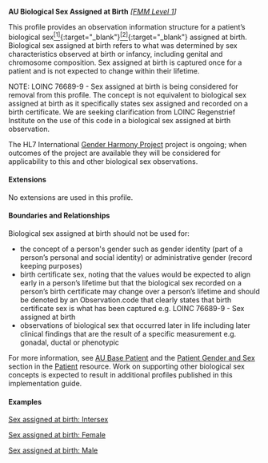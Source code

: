 **AU Biological Sex Assigned at Birth** *[[FMM Level 1](guidance.html)]*

This profile provides an observation information structure for a patient’s biological sex[<sup>[1]</sup>](https://meteor.aihw.gov.au/content/index.phtml/itemId/635233){:target="_blank"}[<sup>[2]</sup>](https://www.abs.gov.au/statistics/standards/standard-sex-gender-variations-sex-characteristics-and-sexual-orientation-variables/latest-release){:target="_blank"} assigned at birth. Biological sex assigned at birth refers to what was determined by sex characteristics observed at birth or infancy, including genital and chromosome composition. Sex assigned at birth is captured once for a patient and is not expected to change within their lifetime. 

NOTE: LOINC 76689-9 - Sex assigned at birth is being considered for removal from this profile. The concept is not equivalent to biological sex assigned at birth as it specifically states sex assigned and recorded on a birth certificate. We are seeking clarification from LOINC Regenstrief Institute  on the use of this code in a biological sex assigned at birth observation.

The HL7 International [Gender Harmony Project](https://confluence.hl7.org/display/VOC/The+Gender+Harmony+Project) project is ongoing; when outcomes of the project are available they will be considered for applicability to this and other biological sex observations.


#### Extensions

No extensions are used in this profile.


#### Boundaries and Relationships

Biological sex assigned at birth should not be used for:
* the concept of a person's gender such as gender identity (part of a person’s personal and social identity) or administrative gender (record keeping purposes)
* birth certificate sex, noting that the values would be expected to align early in a person’s lifetime but that the biological sex recorded on a person’s birth certificate may change over a person’s lifetime and should be denoted by an Observation.code that clearly states that birth certificate sex is what has been captured e.g. LOINC 76689-9 - Sex assigned at birth 
* observations of biological sex that occurred later in life including later clinical findings that are the result of a specific measurement e.g. gonadal, ductal or phenotypic

For more information, see [AU Base Patient](http://build.fhir.org/ig/hl7au/au-fhir-base/StructureDefinition-au-patient.html) and the [Patient Gender and Sex](http://hl7.org/fhir/R4/patient.html#gender) section in the [Patient](http://hl7.org/fhir/R4/patient.html) resource. Work on supporting other biological sex concepts is expected to result in additional profiles published in this implementation guide.


#### Examples

[Sex assigned at birth: Intersex](Observation-sex-at-birth-intersex.html)

[Sex assigned at birth: Female](Observation-sex-at-birth-female.html)

[Sex assigned at birth: Male](Observation-06d63c90-0316-426d-97fa-d34ee65a0abd.html)



